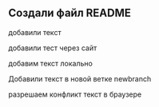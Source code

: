 ## Создали файл README

добавили текст

добавили тест через сайт

добавим текст локально

Добавили текст в новой ветке newbranch

разрешаем конфликт текст в браузере
